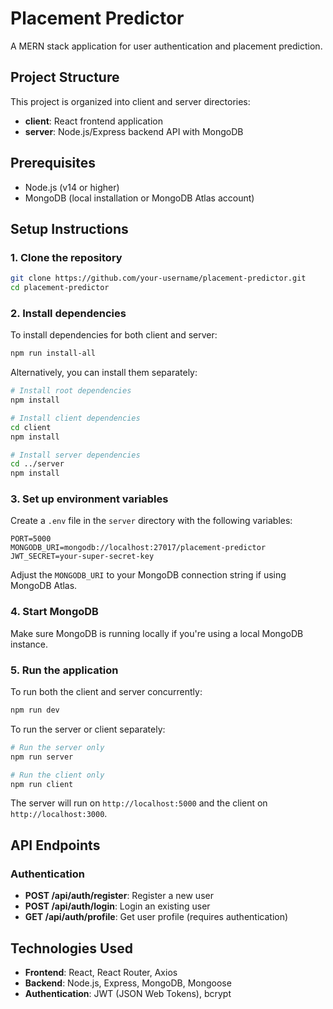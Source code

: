 # Placement Predictor

A MERN stack application for user authentication and placement prediction.

## Project Structure

This project is organized into client and server directories:

- **client**: React frontend application
- **server**: Node.js/Express backend API with MongoDB

## Prerequisites

- Node.js (v14 or higher)
- MongoDB (local installation or MongoDB Atlas account)

## Setup Instructions

### 1. Clone the repository

```bash
git clone https://github.com/your-username/placement-predictor.git
cd placement-predictor
```

### 2. Install dependencies

To install dependencies for both client and server:

```bash
npm run install-all
```

Alternatively, you can install them separately:

```bash
# Install root dependencies
npm install

# Install client dependencies
cd client
npm install

# Install server dependencies
cd ../server
npm install
```

### 3. Set up environment variables

Create a `.env` file in the `server` directory with the following variables:

```
PORT=5000
MONGODB_URI=mongodb://localhost:27017/placement-predictor
JWT_SECRET=your-super-secret-key
```

Adjust the `MONGODB_URI` to your MongoDB connection string if using MongoDB Atlas.

### 4. Start MongoDB

Make sure MongoDB is running locally if you're using a local MongoDB instance.

### 5. Run the application

To run both the client and server concurrently:

```bash
npm run dev
```

To run the server or client separately:

```bash
# Run the server only
npm run server

# Run the client only
npm run client
```

The server will run on `http://localhost:5000` and the client on `http://localhost:3000`.

## API Endpoints

### Authentication

- **POST /api/auth/register**: Register a new user
- **POST /api/auth/login**: Login an existing user
- **GET /api/auth/profile**: Get user profile (requires authentication)

## Technologies Used

- **Frontend**: React, React Router, Axios
- **Backend**: Node.js, Express, MongoDB, Mongoose
- **Authentication**: JWT (JSON Web Tokens), bcrypt
